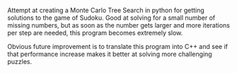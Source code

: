 Attempt at creating a Monte Carlo Tree Search in python for getting solutions to the game of Sudoku. Good at solving for a small number of missing numbers, but as soon as the number gets larger and more iterations per step are needed, this program becomes extremely slow.

Obvious future improvement is to translate this program into C++ and see if that performance increase makes it better at solving more challenging puzzles.
